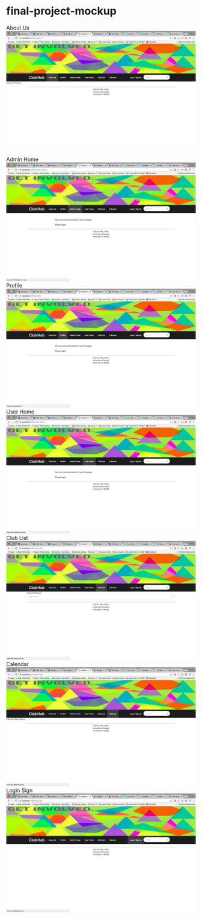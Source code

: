 # final-project-mockup

About Us
![](https://github.com/yohanyang/final-project-mockup/blob/master/doc/aboutus.jpg?raw=true)

Admin Home
![](https://github.com/yohanyang/final-project-mockup/blob/master/doc/adminhome.jpg?raw=true)
Profile
![](https://github.com/yohanyang/final-project-mockup/blob/master/doc/profile.jpg?raw=true)
User Home
![](https://github.com/yohanyang/final-project-mockup/blob/master/doc/userhome.jpg?raw=true)
Club List
![](https://github.com/yohanyang/final-project-mockup/blob/master/doc/clublist.jpg?raw=true)
Calendar
![](https://github.com/yohanyang/final-project-mockup/blob/master/doc/calendar.jpg?raw=true)
Login Sign
![](https://github.com/yohanyang/final-project-mockup/blob/master/doc/loginsign.jpg?raw=true)
